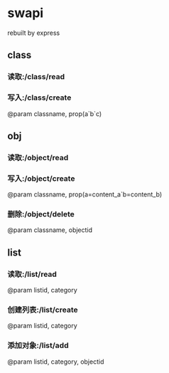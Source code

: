 # swapi
rebuilt by express

## class
### 读取:/class/read
### 写入:/class/create
@param classname, prop(a\`b\`c)

## obj
### 读取:/object/read
### 写入:/object/create
@param classname, prop(a=content_a\`b=content_b)
### 删除:/object/delete
@param classname, objectid

## list
### 读取:/list/read
@param listid, category
### 创建列表:/list/create
@param listid, category
### 添加对象:/list/add
@param listid, category, objectid
